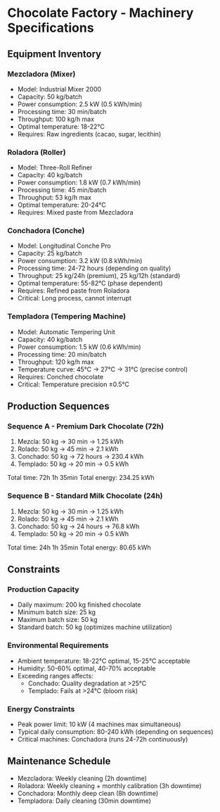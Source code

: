# Chocolate Factory - Machinery Specifications

## Equipment Inventory

### Mezcladora (Mixer)
- Model: Industrial Mixer 2000
- Capacity: 50 kg/batch
- Power consumption: 2.5 kW (0.5 kWh/min)
- Processing time: 30 min/batch
- Throughput: 100 kg/h max
- Optimal temperature: 18-22°C
- Requires: Raw ingredients (cacao, sugar, lecithin)

### Roladora (Roller)
- Model: Three-Roll Refiner
- Capacity: 40 kg/batch
- Power consumption: 1.8 kW (0.7 kWh/min)
- Processing time: 45 min/batch
- Throughput: 53 kg/h max
- Optimal temperature: 20-24°C
- Requires: Mixed paste from Mezcladora

### Conchadora (Conche)
- Model: Longitudinal Conche Pro
- Capacity: 25 kg/batch
- Power consumption: 3.2 kW (0.8 kWh/min)
- Processing time: 24-72 hours (depending on quality)
- Throughput: 25 kg/24h (premium), 25 kg/12h (standard)
- Optimal temperature: 55-82°C (phase dependent)
- Requires: Refined paste from Roladora
- Critical: Long process, cannot interrupt

### Templadora (Tempering Machine)
- Model: Automatic Tempering Unit
- Capacity: 40 kg/batch
- Power consumption: 1.5 kW (0.6 kWh/min)
- Processing time: 20 min/batch
- Throughput: 120 kg/h max
- Temperature curve: 45°C → 27°C → 31°C (precise control)
- Requires: Conched chocolate
- Critical: Temperature precision ±0.5°C

## Production Sequences

### Sequence A - Premium Dark Chocolate (72h)
1. Mezcla: 50 kg → 30 min → 1.25 kWh
2. Rolado: 50 kg → 45 min → 2.1 kWh
3. Conchado: 50 kg → 72 hours → 230.4 kWh
4. Templado: 50 kg → 20 min → 0.5 kWh

Total time: 72h 1h 35min
Total energy: 234.25 kWh

### Sequence B - Standard Milk Chocolate (24h)
1. Mezcla: 50 kg → 30 min → 1.25 kWh
2. Rolado: 50 kg → 45 min → 2.1 kWh
3. Conchado: 50 kg → 24 hours → 76.8 kWh
4. Templado: 50 kg → 20 min → 0.5 kWh

Total time: 24h 1h 35min
Total energy: 80.65 kWh

## Constraints

### Production Capacity
- Daily maximum: 200 kg finished chocolate
- Minimum batch size: 25 kg
- Maximum batch size: 50 kg
- Standard batch: 50 kg (optimizes machine utilization)

### Environmental Requirements
- Ambient temperature: 18-22°C optimal, 15-25°C acceptable
- Humidity: 50-60% optimal, 40-70% acceptable
- Exceeding ranges affects:
  - Conchado: Quality degradation at >25°C
  - Templado: Fails at >24°C (bloom risk)

### Energy Constraints
- Peak power limit: 10 kW (4 machines max simultaneous)
- Typical daily consumption: 80-240 kWh (depending on sequences)
- Critical machines: Conchadora (runs 24-72h continuously)

## Maintenance Schedule

- Mezcladora: Weekly cleaning (2h downtime)
- Roladora: Weekly cleaning + monthly calibration (3h downtime)
- Conchadora: Monthly deep clean (8h downtime)
- Templadora: Daily cleaning (30min downtime)
